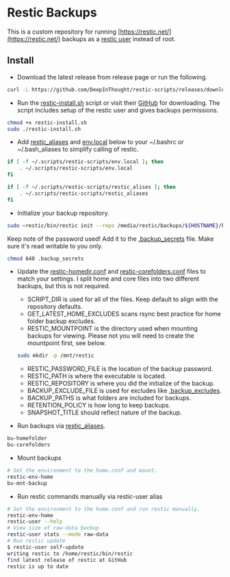 # Restic Backups

This is a custom repository for running [https://restic.net/](https://restic.net/) backups as a [restic user](https://restic.readthedocs.io/en/stable/080_examples.html#backing-up-your-system-without-running-restic-as-root) instead of root.

## Install

+ Download the latest release from release page or run the following.

```bash
curl -L https://github.com/DeepInThought/restic-scripts/releases/download/v0.1.0/restic-scripts.tar.bz2 | bunzip2 >${HOME}/.scripts/restic-scripts
```

+ Run the [restic-install.sh](restic-install.sh) script or visit their [GitHub](https://github.com/restic/restic/releases/latest) for downloading.  The script includes setup of the restic user and gives backups permissions.

```bash
chmod +x restic-install.sh
sudo ./restic-install.sh
```

+ Add [restic_aliases](restic_aliases) and [env.local](env.local) below to your ~/.bashrc or ~/.bash_aliases to simplify calling of restic.

```bash
if [ -f ~/.scripts/restic-scripts/env.local ]; then
    . ~/.scripts/restic-scripts/env.local
fi

if [ -f ~/.scripts/restic-scripts/restic_alises ]; then
    . ~/.scripts/restic-scripts/restic_aliases
fi
```

+ Initialize your backup repository.

```bash
sudo ~restic/bin/restic init --repo /media/restic/backups/${HOSTNAME}/home
```

Keep note of the password used!  Add it to the [.backup_secrets](.backup_secrets) file.  Make sure it's read writable to you only.

```bash
chmod 640 .backup_secrets
```

+ Update the [restic-homedir.conf](restic-homedir.conf) and [restic-corefolders.conf](restic-corefolders.conf) files to match your settings.  I split home and core files into two different backups, but this is not required.
  + SCRIPT_DIR is used for all of the files.  Keep default to align with the repository defaults.
  + GET_LATEST_HOME_EXCLUDES scans rsync best practice for home folder backup excludes.
  + RESTIC_MOUNTPOINT is the directory used when mounting backups for viewing.  Please not you will need to create the mountpoint first, see below.
  
  ```bash
  sudo mkdir -p /mnt/restic
  ```
  
  + RESTIC_PASSWORD_FILE is the location of the backup password.
  + RESTIC_PATH is where the executable is located.
  + RESTIC_REPOSITORY is where you did the initialize of the backup.
  + BACKUP_EXCLUDE_FILE is used for excludes like [.backup_excludes](.backup_excludes).
  + BACKUP_PATHS is what folders are included for backups.
  + RETENTION_POLICY is how long to keep backups.
  + SNAPSHOT_TITLE should reflect nature of the backup.
  
+ Run backups via [restic_aliases](restic_aliases).

```bash
bu-homefolder
bu-corefolders
```

+ Mount backups

```bash
# Set the environment to the home.conf and mount.
restic-env-home
bu-mnt-backup
```

+ Run restic commands manually via restic-user alias

```bash
# Set the environment to the home.conf and run restic manually.
restic-env-home
restic-user --help
# View size of raw-data backup
restic-user stats --mode raw-data
# Run restic update
$ restic-user self-update
writing restic to /home/restic/bin/restic
find latest release of restic at GitHub
restic is up to date
```
